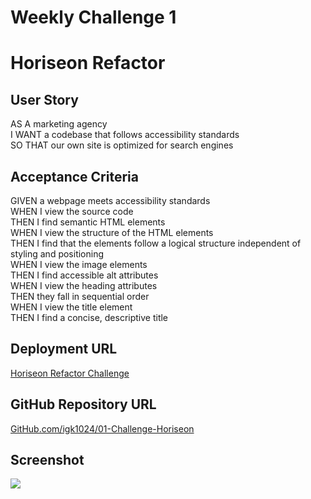 # Weekly Challenge 1
<h1>Horiseon Refactor</h1>

<h2>User Story</h2>
<p>AS A marketing agency<br />
I WANT a codebase that follows accessibility standards<br />
SO THAT our own site is optimized for search engines</p>

<h2>Acceptance Criteria</h2>
<p>GIVEN a webpage meets accessibility standards<br />
WHEN I view the source code<br />
THEN I find semantic HTML elements<br />
WHEN I view the structure of the HTML elements<br />
THEN I find that the elements follow a logical structure independent of styling and positioning<br />
WHEN I view the image elements<br />
THEN I find accessible alt attributes<br />
WHEN I view the heading attributes<br />
THEN they fall in sequential order<br />
WHEN I view the title element<br />
THEN I find a concise, descriptive title</p>

<h2>Deployment URL</h2>
<a href="https://igk1024.github.io/01-Challenge-Horiseon/" target="_blank">Horiseon Refactor Challenge</a>

<h2>GitHub Repository URL</h2>
<a href="https://github.com/igk1024/01-Challenge-Horiseon" target="_blank">GitHub.com/igk1024/01-Challenge-Horiseon</a>

<h2>Screenshot</h2>
<img src="/assets/images/horiseon-full-webpage-screenshot.jpg">